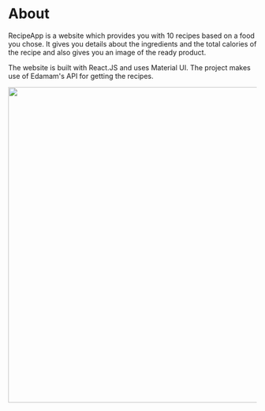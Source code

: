 ﻿

# About

RecipeApp is a website which provides you with 10 recipes based on a food you chose. It gives you details about the ingredients and the total calories of the recipe and also gives you an image of the ready product. 

The website is built with React.JS and uses Material UI. The project makes use of Edamam's API for getting the recipes. 

<img src="https://drive.google.com/file/d/1S-i-D_OMy9Z0lBwTXPsP8nd4bc9JDF95/view?usp=sharing"  style="height: 640px"/>
  
